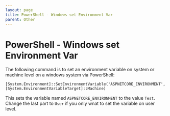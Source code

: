 ```yaml
---
layout: page
title: PowerShell - Windows set Environment Var
parent: Other
---
```


# PowerShell - Windows set Environment Var

The following command is to set an environment variable on system or machine level on a windows system via PowerShell:

```shell
[System.Environment]::SetEnvironmentVariable('ASPNETCORE_ENVIRONMENT','Test',[System.EnvironmentVariableTarget]::Machine)
```

This sets the variable named `ASPNETCORE_ENVIRONMENT` to the value `Test`. Change the last part to `User` if you only wnat to set the variable on user level.